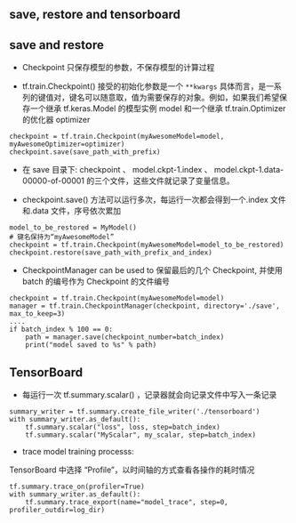 ## save, restore and tensorboard

## save and restore

- Checkpoint 只保存模型的参数，不保存模型的计算过程

- tf.train.Checkpoint() 接受的初始化参数是一个 `**kwargs` 具体而言，是一系列的键值对，键名可以随意取，值为需要保存的对象。例如，如果我们希望保存一个继承 tf.keras.Model 的模型实例 model 和一个继承 tf.train.Optimizer 的优化器 optimizer

```
checkpoint = tf.train.Checkpoint(myAwesomeModel=model, myAwesomeOptimizer=optimizer)
checkpoint.save(save_path_with_prefix)
```

- 在 save 目录下: checkpoint 、 model.ckpt-1.index 、 model.ckpt-1.data-00000-of-00001 的三个文件，这些文件就记录了变量信息。

- checkpoint.save() 方法可以运行多次，每运行一次都会得到一个.index 文件和.data 文件，序号依次累加

```
model_to_be_restored = MyModel()
# 键名保持为“myAwesomeModel”
checkpoint = tf.train.Checkpoint(myAwesomeModel=model_to_be_restored)
checkpoint.restore(save_path_with_prefix_and_index)
```

- CheckpointManager can be used to 保留最后的几个 Checkpoint, 并使用 batch 的编号作为 Checkpoint 的文件编号

```
checkpoint = tf.train.Checkpoint(myAwesomeModel=model)
manager = tf.train.CheckpointManager(checkpoint, directory='./save', max_to_keep=3)
....
if batch_index % 100 == 0:
    path = manager.save(checkpoint_number=batch_index)
    print("model saved to %s" % path)
```

## TensorBoard

- 每运行一次 tf.summary.scalar() ，记录器就会向记录文件中写入一条记录

```
summary_writer = tf.summary.create_file_writer('./tensorboard')
with summary_writer.as_default():
    tf.summary.scalar("loss", loss, step=batch_index)
    tf.summary.scalar("MyScalar", my_scalar, step=batch_index)
```

- trace model training processs:

TensorBoard 中选择 “Profile”，以时间轴的方式查看各操作的耗时情况

```
tf.summary.trace_on(profiler=True)
with summary_writer.as_default():
    tf.summary.trace_export(name="model_trace", step=0, profiler_outdir=log_dir)
```

